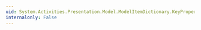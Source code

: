 ```yaml
---
uid: System.Activities.Presentation.Model.ModelItemDictionary.KeyProperty
internalonly: False
---
```

